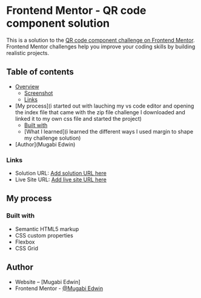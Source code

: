 # Frontend Mentor - QR code component solution

This is a solution to the [QR code component challenge on Frontend Mentor](https://www.frontendmentor.io/challenges/qr-code-component-iux_sIO_H). Frontend Mentor challenges help you improve your coding skills by building realistic projects. 

## Table of contents

- [Overview](#overview)
  - [Screenshot](#screenshot)
  - [Links](#links)
- [My process](i started out with lauching my vs code editor and opening the index file that came with the zip file challenge I downloaded and linked it to my own css file and started the project)
  - [Built with](html,css)
  - [What I learned](i learned the different ways I used margin to shape my challenge solution)
- [Author](Mugabi Edwin)
### Links

- Solution URL: [Add solution URL here](https://your-solution-url.com)
- Live Site URL: [Add live site URL here](https://your-live-site-url.com)

## My process

### Built with

- Semantic HTML5 markup
- CSS custom properties
- Flexbox
- CSS Grid





## Author

- Website – [Mugabi Edwin]
- Frontend Mentor - [@Mugabi Edwin](https://www.frontendmentor.io/)
